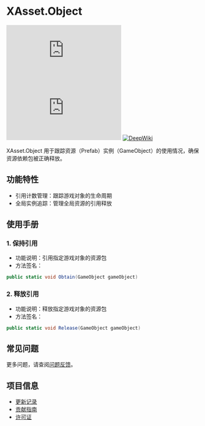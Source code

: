 # XAsset.Object

[![Version](https://img.shields.io/npm/v/org.eframework.u3d.res)](https://www.npmjs.com/package/org.eframework.u3d.res)
[![Downloads](https://img.shields.io/npm/dm/org.eframework.u3d.res)](https://www.npmjs.com/package/org.eframework.u3d.res)
[![DeepWiki](https://img.shields.io/badge/DeepWiki-Explore-blue)](https://deepwiki.com/eframework-org/U3D.RES)

XAsset.Object 用于跟踪资源（Prefab）实例（GameObject）的使用情况，确保资源依赖包被正确释放。

## 功能特性

- 引用计数管理：跟踪游戏对象的生命周期
- 全局实例追踪：管理全局资源的引用释放

## 使用手册

### 1. 保持引用
- 功能说明：引用指定游戏对象的资源包
- 方法签名：
```csharp
public static void Obtain(GameObject gameObject)
```

### 2. 释放引用
- 功能说明：释放指定游戏对象的资源包
- 方法签名：
```csharp
public static void Release(GameObject gameObject)
```

## 常见问题

更多问题，请查阅[问题反馈](../CONTRIBUTING.md#问题反馈)。

## 项目信息

- [更新记录](../CHANGELOG.md)
- [贡献指南](../CONTRIBUTING.md)
- [许可证](../LICENSE.md)
